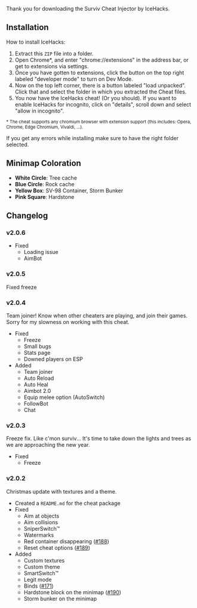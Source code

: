 Thank you for downloading the Surviv Cheat Injector by IceHacks.

## Installation

How to install IceHacks:

1. Extract this `ZIP` file into a folder.
2. Open Chrome\*, and enter "chrome://extensions" in the address bar, or get to extensions via settings.
3. Once you have gotten to extensions, click the button on the top right labeled "developer mode" to turn on Dev Mode.
4. Now on the top left corner, there is a button labeled "load unpacked". Click that and select the folder in which you extracted the Cheat files.
5. You now have the IceHacks cheat! (Or you should). If you want to enable IceHacks for incognito, click on "details", scroll down and select "allow in incognito".

<sup>\* The cheat supports any chromium browser with extension support (this includes: Opera, Chrome, Edge Chromium, Vivaldi, ...).</sup>

If you get any errors while installing make sure to have the right folder selected.

## Minimap Coloration

-   **White Circle**: Tree cache
-   **Blue Circle**: Rock cache
-   **Yellow Box**: SV-98 Container, Storm Bunker
-   **Pink Square**: Hardstone

## Changelog

### v2.0.6

-   Fixed
    -   Loading issue
    -   AimBot

### v2.0.5

Fixed freeze

### v2.0.4

Team joiner! Know when other cheaters are playing, and join their games. Sorry for my slowness on working with this cheat.

-   Fixed
    -   Freeze
    -   Small bugs
    -   Stats page
    -   Downed players on ESP
-   Added
    -   Team joiner
    -   Auto Reload
    -   Auto Heal
    -   Aimbot 2.0
    -   Equip melee option (AutoSwitch)
    -   FollowBot
    -   Chat

### v2.0.3

Freeze fix. Like c'mon surviv... It's time to take down the lights and trees as we are approaching the new year.

-   Fixed
    -   Freeze

### v2.0.2

Christmas update with textures and a theme.

-   Created a `README.md` for the cheat package
-   Fixed
    -   Aim at objects
    -   Aim collisions
    -   SniperSwitch™
    -   Watermarks
    -   Red container disappearing ([#188](https://github.com/IceHacks/SurvivCheatInjector/issues/188))
    -   Reset cheat options ([#189](https://github.com/IceHacks/SurvivCheatInjector/issues/189))
-   Added
    -   Custom textures
    -   Custom theme
    -   SmartSwitch™
    -   Legit mode
    -   Binds ([#171](https://github.com/IceHacks/SurvivCheatInjector/issues/171))
    -   Hardstone block on the minimap ([#190](https://github.com/IceHacks/SurvivCheatInjector/issues/190))
    -   Storm bunker on the minimap
